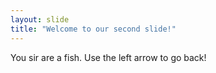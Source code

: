 ```yaml
---
layout: slide
title: "Welcome to our second slide!"
---
```

You sir are a fish.
Use the left arrow to go back!
